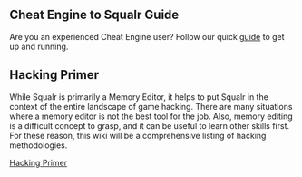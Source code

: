 ## Cheat Engine to Squalr Guide
Are you an experienced Cheat Engine user? Follow our quick [guide](CheatEngine/Overview) to get up and running.

## Hacking Primer

While Squalr is primarily a Memory Editor, it helps to put Squalr in the context of the entire landscape of game hacking. There are many situations where a memory editor is not the best tool for the job. Also, memory editing is a difficult concept to grasp, and it can be useful to learn other skills first. For these reason, this wiki will be a comprehensive listing of hacking methodologies.

[Hacking Primer](Primer/Overview)